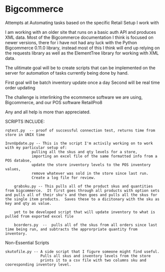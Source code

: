 # Bigcommerce
Attempts at Automating tasks based on the specific Retail Setup I work with

I am working with an older site that runs on a basic auth API and produces XML data.  Most of the Bigcommerce documentation I think is focused on newer versions, there for i have not had any luck with the Python Bigcommerce 0.11.0 library, instead most of this I think will end up relying on the requests library as well as the ElementTree library for working with XML data.

The ulitimate goal will be to create scripts that can be implemented on the server for automation of tasks currently being done by hand.

First goal will be batch inventory update once a day
Second will be real time order updating

The challenge is interlinking the ecommerce software we are using, Bigcommerce, and our POS software RetailPro8

Any and all help is more than appreciated.

SCRIPTS INCLUDE:
    
    rqtest.py  -- proof of successful connection test, returns time from store in UNIX time
    
    InvnUpdate.py -- This is the script I'm activily working on to work with my particular setup of: 
                pulling all the skus and qty levels for a store, 
                importing an excel file of the same formatted info from a POS databse, 
                update the store inventory levels to the POS inventory values, 
                remove whatever was sold in the store since last run. 
                Create a log file for review.
                
        grabsku.py -- This pulls all of the product skus and quantities from bigcommerce.  It first goes through all products with option sets and pulls all of their sku's and then goes and pulls all the skus for the single item products.  Saves these to a dicitonary with the sku as key and qty as value.
        
        yet to be developed script that will update inventory to what is pulled from exported excel file
        
        bcorders.py  --  pulls all of the skus from all orders since last time being run, and subtracts the approrpriate quantity from inventory.
        
Non-Essential Scripts
    
    skutofile.py -- A side script that I figure someone might find useful.  
                    Pulls all skus and inventory levels from the store
                    prints it to a csv file with two columns sku and cooresponding inventory level. 
